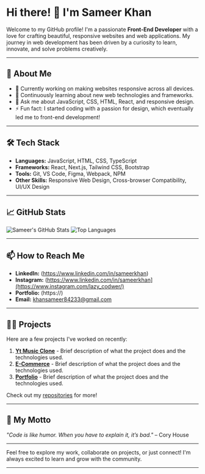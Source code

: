 # Hi there! 👋 I'm Sameer Khan

Welcome to my GitHub profile! I'm a passionate **Front-End Developer** with a love for crafting beautiful, responsive websites and web applications. My journey in web development has been driven by a curiosity to learn, innovate, and solve problems creatively.

---

## 🚀 About Me

- 🔭 Currently working on making websites responsive across all devices.
- 🌱 Continuously learning about new web technologies and frameworks.
- 💬 Ask me about JavaScript, CSS, HTML, React, and responsive design.
- ⚡ Fun fact: I started coding with a passion for design, which eventually led me to front-end development!

---

## 🛠️ Tech Stack

- **Languages:** JavaScript, HTML, CSS, TypeScript
- **Frameworks:** React, Next.js, Tailwind CSS, Bootstrap
- **Tools:** Git, VS Code, Figma, Webpack, NPM
- **Other Skills:** Responsive Web Design, Cross-browser Compatibility, UI/UX Design

---

## 📈 GitHub Stats

![Sameer's GitHub Stats](https://github-readme-stats.vercel.app/api?username=sameerkhan&show_icons=true&theme=radical)
![Top Languages](https://github-readme-stats.vercel.app/api/top-langs/?username=sameerkhan&layout=compact&theme=radical)

---

## 📫 How to Reach Me

- **LinkedIn:** (https://www.linkedin.com/in/sameerkhan)
- **Instagram:** (https://www.linkedin.com/in/sameerkhan](https://www.instagram.com/lazy_codwer/)
- **Portfolio:** (https://)
- **Email:** khansameer84233@gmail.com

---

## 🧑‍💻 Projects

Here are a few projects I've worked on recently:

1. **[Yt Music Clone](https://github.com/sameerkhan/project-name)** - Brief description of what the project does and the technologies used.
2. **[E-Commerce](https://github.com/sameerkhan/another-project)** - Brief description of what the project does and the technologies used.
3. **[Portfolio](https://github.com/sameerkhan/yet-another-project)** - Brief description of what the project does and the technologies used.

Check out my [repositories](https://github.com/sameerkhan?tab=repositories) for more!

---

## 🌟 My Motto

_"Code is like humor. When you have to explain it, it’s bad."_ – Cory House

---

Feel free to explore my work, collaborate on projects, or just connect! I'm always excited to learn and grow with the community. 

---
